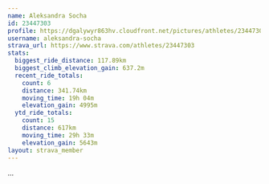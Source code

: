 ```yaml
---
name: Aleksandra Socha
id: 23447303
profile: https://dgalywyr863hv.cloudfront.net/pictures/athletes/23447303/14745546/4/large.jpg
username: aleksandra-socha
strava_url: https://www.strava.com/athletes/23447303
stats:
  biggest_ride_distance: 117.89km
  biggest_climb_elevation_gain: 637.2m
  recent_ride_totals:
    count: 6
    distance: 341.74km
    moving_time: 19h 04m
    elevation_gain: 4995m
  ytd_ride_totals:
    count: 15
    distance: 617km
    moving_time: 29h 33m
    elevation_gain: 5643m
layout: strava_member
--- 
```

...
